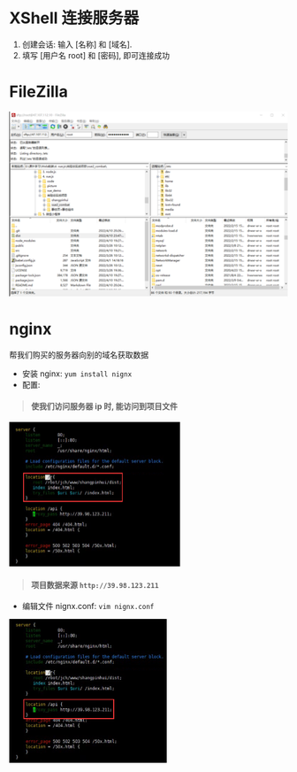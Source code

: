 # XShell 连接服务器

1. 创建会话: 输入 [名称] 和 [域名].
2. 填写 [用户名 root] 和 [密码], 即可连接成功

# FileZilla

<img src="picture/image-20220411004823366.png" alt="image-20220411004823366" style="zoom:50%;" />

# nginx

帮我们购买的服务器向别的域名获取数据

-   安装 nginx: `yum install nignx`
-   配置:

> #### 使我们访问服务器 ip 时, 能访问到项目文件

<img src="picture/image-20220411004418562.png" alt="image-20220411004418562" style="zoom:50%;" />

> #### 项目数据来源 `http://39.98.123.211`

-   编辑文件 nignx.conf: `vim nignx.conf`

<img src="picture/image-20220411004537235.png" alt="image-20220411004537235" style="zoom:50%;" />
